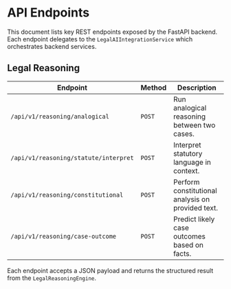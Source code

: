 # API Endpoints

This document lists key REST endpoints exposed by the FastAPI backend. Each endpoint delegates to the `LegalAIIntegrationService` which orchestrates backend services.

## Legal Reasoning

| Endpoint | Method | Description |
|----------|--------|-------------|
| `/api/v1/reasoning/analogical` | `POST` | Run analogical reasoning between two cases. |
| `/api/v1/reasoning/statute/interpret` | `POST` | Interpret statutory language in context. |
| `/api/v1/reasoning/constitutional` | `POST` | Perform constitutional analysis on provided text. |
| `/api/v1/reasoning/case-outcome` | `POST` | Predict likely case outcomes based on facts. |

Each endpoint accepts a JSON payload and returns the structured result from the `LegalReasoningEngine`.

